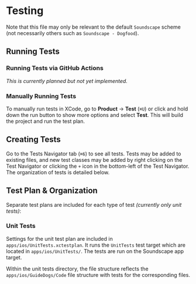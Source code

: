 # Testing
Note that this file may only be relevant to the default `Soundscape` scheme (not necessarily others such as `Soundscape - Dogfood`).

## Running Tests
### Running Tests via GitHub Actions
*This is currently planned but not yet implemented.*

### Manually Running Tests
To manually run tests in XCode, go to **Product** → **Test** (`⌘U`) or click and hold down the run button to show more options and select **Test**. This will build the project and run the test plan.

## Creating Tests
Go to the Tests Navigator tab (`⌘6`) to see all tests. Tests may be added to existing files, and new test classes may be added by right clicking on the Test Navigator or clicking the `+` icon in the bottom-left of the Test Navigator. The organization of tests is detailed below.

## Test Plan & Organization
Separate test plans are included for each type of test *(currently only unit tests)*:

### Unit Tests
Settings for the unit test plan are included in `apps/ios/UnitTests.xctestplan`. It runs the `UnitTests` test target which are located in `apps/ios/UnitTests/`. The tests are run on the Soundscape app target.

Within the unit tests directory, the file structure reflects the `apps/ios/GuideDogs/Code` file structure with tests for the corresponding files.